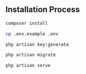 ## Installation Process
```bash
composer install
```
```bash
cp .env.example .env
```
```bash
php artisan key:generate
```
```bash
php artisan migrate
```
```bash
php artisan serve
```
